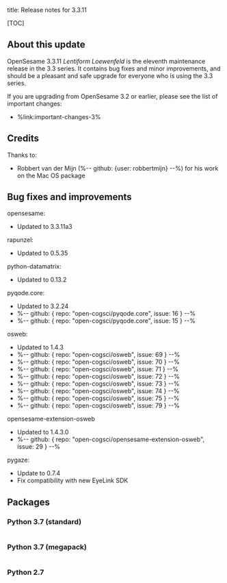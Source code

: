 title: Release notes for 3.3.11


[TOC]


## About this update

OpenSesame 3.3.11 *Lentiform Loewenfeld* is the eleventh maintenance release in the 3.3 series. It contains bug fixes and minor improvements, and should be a pleasant and safe upgrade for everyone who is using the 3.3 series.

If you are upgrading from OpenSesame 3.2 or earlier, please see the list of important changes:

- %link:important-changes-3%


## Credits

Thanks to:

- Robbert van der Mijn (%-- github: {user: robbertmijn} --%) for his work on the Mac OS package


## Bug fixes and improvements

opensesame:

- Updated to 3.3.11a3


rapunzel:

- Updated to 0.5.35


python-datamatrix:

- Updated to 0.13.2


pyqode.core:

- Updated to 3.2.24
- %-- github: { repo: "open-cogsci/pyqode.core", issue: 16 } --% 
- %-- github: { repo: "open-cogsci/pyqode.core", issue: 15 } --% 


osweb:

- Updated to 1.4.3
- %-- github: { repo: "open-cogsci/osweb", issue: 69 } --% 
- %-- github: { repo: "open-cogsci/osweb", issue: 70 } --% 
- %-- github: { repo: "open-cogsci/osweb", issue: 71 } --% 
- %-- github: { repo: "open-cogsci/osweb", issue: 72 } --% 
- %-- github: { repo: "open-cogsci/osweb", issue: 73 } --% 
- %-- github: { repo: "open-cogsci/osweb", issue: 74 } --% 
- %-- github: { repo: "open-cogsci/osweb", issue: 75 } --% 
- %-- github: { repo: "open-cogsci/osweb", issue: 79 } --% 


opensesame-extension-osweb

- Updated to 1.4.3.0
- %-- github: { repo: "open-cogsci/opensesame-extension-osweb", issue: 29 } --% 


pygaze:

- Update to 0.7.4
- Fix compatibility with new EyeLink SDK


## Packages


### Python 3.7 (standard)

```
```


### Python 3.7 (megapack)

```
```


### Python 2.7

```
```
